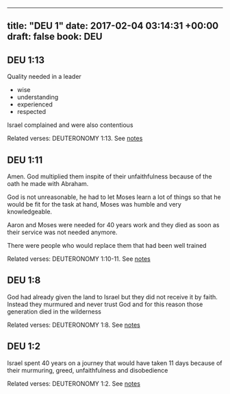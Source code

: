 
---
title: "DEU 1"
date: 2017-02-04 03:14:31 +00:00
draft: false
book: DEU
---

## DEU 1:13

Quality needed in a leader 
- wise
- understanding
- experienced 
- respected

Israel complained and were also contentious

Related verses: DEUTERONOMY 1:13. See [notes](https://my.bible.com/notes/2562904893783008104)


## DEU 1:11

Amen. God multiplied them inspite of their unfaithfulness because of the oath he made with Abraham. 

God is not unreasonable, he had to let Moses learn a lot of things so that he would be fit for the task at hand, Moses was humble and very knowledgeable. 

Aaron and Moses were needed for 40 years work and they died as soon as their service was not needed anymore.

There were people who would replace them that had been well trained

Related verses: DEUTERONOMY 1:10-11. See [notes](https://my.bible.com/notes/2562903518873379681)


## DEU 1:8

God had already given the land to Israel but they did not receive it by faith. Instead they murmured and never trust God and for this reason those generation died in the wilderness

Related verses: DEUTERONOMY 1:8. See [notes](https://my.bible.com/notes/2562901668975600473)


## DEU 1:2

Israel spent 40 years on a journey that would have taken 11 days because of their murmuring, greed, unfaithfulness and disobedience

Related verses: DEUTERONOMY 1:2. See [notes](https://my.bible.com/notes/2562900327721067351)


